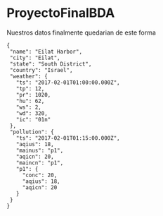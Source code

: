 # ProyectoFinalBDA

Nuestros datos finalmente quedarian de este forma 
 ````
 {
  "name": "Eilat Harbor",
  "city": "Eilat",
  "state": "South District",
  "country": "Israel",
  "weather": {
    "ts": "2017-02-01T01:00:00.000Z",
    "tp": 12,
    "pr": 1020,
    "hu": 62,
    "ws": 2,
    "wd": 320,
    "ic": "01n"
  },
  "pollution": {
    "ts": "2017-02-01T01:15:00.000Z",
    "aqius": 18,
    "mainus": "p1",
    "aqicn": 20,
    "maincn": "p1",
    "p1": {
      "conc": 20,
      "aqius": 18,
      "aqicn": 20
    }
  }
}

````
